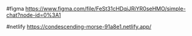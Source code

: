 #figma https://www.figma.com/file/FeSt31cHDqiJRiYR0seHMO/simple-chat?node-id=0%3A1

#netlify https://condescending-morse-91a8e1.netlify.app/